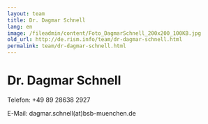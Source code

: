 ```yaml
---
layout: team
title: Dr. Dagmar Schnell
lang: en
image: /fileadmin/content/Foto_DagmarSchnell_200x200_100KB.jpg
old_url: http://de.rism.info/team/dr-dagmar-schnell.html
permalink: team/dr-dagmar-schnell.html
---
```


 
# Dr. Dagmar Schnell  


Telefon: +49 89 28638 2927

E-Mail: dagmar.schnell(at)bsb-muenchen.de

